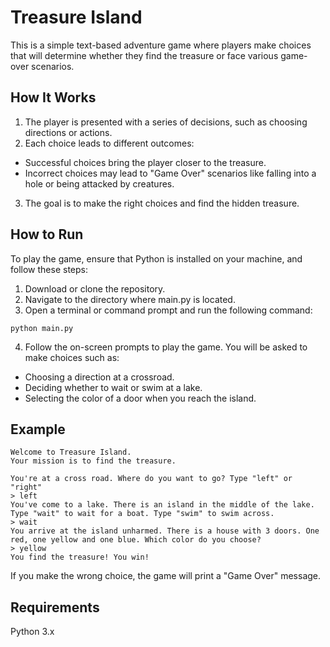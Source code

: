 # Treasure Island

This is a simple text-based adventure game where players make choices that will determine whether they find the treasure or face various game-over scenarios.

## How It Works

1. The player is presented with a series of decisions, such as choosing directions or actions.
2. Each choice leads to different outcomes:

-   Successful choices bring the player closer to the treasure.
-   Incorrect choices may lead to "Game Over" scenarios like falling into a hole or being attacked by creatures.

3. The goal is to make the right choices and find the hidden treasure.

## How to Run

To play the game, ensure that Python is installed on your machine, and follow these steps:

1. Download or clone the repository.
2. Navigate to the directory where main.py is located.
3. Open a terminal or command prompt and run the following command:

```
python main.py
```

4. Follow the on-screen prompts to play the game. You will be asked to make choices such as:

-   Choosing a direction at a crossroad.
-   Deciding whether to wait or swim at a lake.
-   Selecting the color of a door when you reach the island.

## Example

```
Welcome to Treasure Island.
Your mission is to find the treasure.

You're at a cross road. Where do you want to go? Type "left" or "right"
> left
You've come to a lake. There is an island in the middle of the lake. Type "wait" to wait for a boat. Type "swim" to swim across.
> wait
You arrive at the island unharmed. There is a house with 3 doors. One red, one yellow and one blue. Which color do you choose?
> yellow
You find the treasure! You win!
```

If you make the wrong choice, the game will print a "Game Over" message.

## Requirements

Python 3.x
